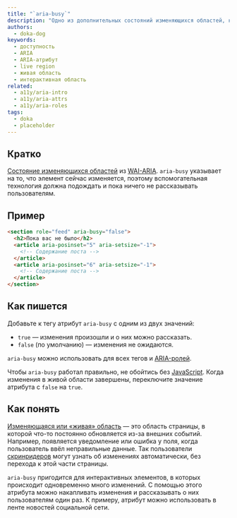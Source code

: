 ```yaml
---
title: "`aria-busy`"
description: "Одно из дополнительных состояний изменяющихся областей, которое помогает скринридерам дождаться завершения всех изменений и рассказать о них за один раз."
authors:
  - doka-dog
keywords:
  - доступность
  - ARIA
  - ARIA-атрибут
  - live region
  - живая область
  - интерактивная область
related:
  - a11y/aria-intro
  - a11y/aria-attrs
  - a11y/aria-roles
tags:
  - doka
  - placeholder
---
```


## Кратко

[Состояние изменяющихся областей](/a11y/aria-attrs/#atributy-izmenyayushchihsya-oblastey) из [WAI-ARIA](/a11y/aria-intro/#specifikaciya). `aria-busy` указывает на то, что элемент сейчас изменяется, поэтому вспомогательная технология должна подождать и пока ничего не рассказывать пользователям.

## Пример

```html
<section role="feed" aria-busy="false">
  <h2>Пока вас не было</h2>
  <article aria-posinset="5" aria-setsize="-1">
    <!-- Содержание поста -->
  </article>
  <article aria-posinset="6" aria-setsize="-1">
    <!-- Содержание поста -->
  </article>
</section>
```

## Как пишется

Добавьте к тегу атрибут `aria-busy` с одним из двух значений:

- `true` — изменения произошли и о них можно рассказать.
- `false` (по умолчанию) — изменения не ожидаются.

`aria-busy` можно использовать для всех тегов и [ARIA-ролей](/a11y/aria-roles/).

Чтобы `aria-busy` работал правильно, не обойтись без [JavaScript](/js/). Когда изменения в живой области завершены, переключите значение атрибута с `false` на `true`.

## Как понять

[Изменяющаяся или «живая» область](/a11y/live-region/) — это область страницы, в которой что-то постоянно обновляется из-за внешних событий. Например, появляется уведомление или ошибка у поля, когда пользователь ввёл неправильные данные. Так пользователи [скринридеров](/a11y/screenreaders/) могут узнать об изменениях автоматически, без перехода к этой части страницы.

`aria-busy` пригодится для интерактивных элементов, в которых происходит одновременно много изменений. С помощью этого атрибута можно накапливать изменения и рассказывать о них пользователям один раз. К примеру, атрибут можно использовать в ленте новостей социальной сети.
